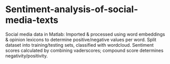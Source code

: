 # Sentiment-analysis-of-social-media-texts
Social media data in Matlab: Imported &amp; processed using word embeddings &amp; opinion lexicons to determine positive/negative values per word. Split dataset into training/testing sets, classified with wordcloud. Sentiment scores calculated by combining vaderscores; compound score determines negativity/positivity.
